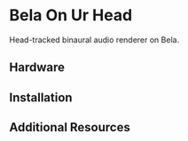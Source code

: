 # Bela On Ur Head


Head-tracked binaural audio renderer on Bela.

## Hardware

## Installation

## Additional Resources
